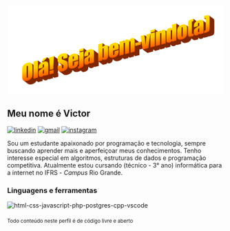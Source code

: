 <p align="center">
    <img src="img/readme_welcome.png" width="520" alt="bem-vindo(a)">  
</p>

## Meu nome é Victor

<p>
    <a href="https://www.linkedin.com/in/victorrschmidt"><img src="https://img.shields.io/badge/LinkedIn-0077B5?style=for-the-badge&logo=linkedin&logoColor=white" alt="linkedin"></a>
    <a href="mailto:vicoschmidt@gmail.com"><img src="https://img.shields.io/badge/Gmail-D14836?style=for-the-badge&logo=gmail&logoColor=white" alt="gmail"></a>
    <a href="https://www.instagram.com/viktouis"><img src="https://img.shields.io/badge/Instagram-E4405F?style=for-the-badge&logo=instagram&logoColor=white" alt="instagram"></a>
</p>

Sou um estudante apaixonado por programação e tecnologia, sempre buscando aprender mais e aperfeiçoar meus conhecimentos. Tenho interesse especial em algoritmos, estruturas de dados e programação competitiva. Atualmente estou cursando (técnico - 3° ano) informática para a internet no IFRS - _Campus_ Rio Grande. 

### Linguagens e ferramentas

<img src="https://skillicons.dev/icons?i=html,css,js,php,postgres,cpp,vscode" width="400" alt="html-css-javascript-php-postgres-cpp-vscode">

<sub>Todo conteúdo neste perfil é de código livre e aberto</sub> 
